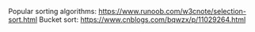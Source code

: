 Popular sorting algorithms: https://www.runoob.com/w3cnote/selection-sort.html
Bucket sort: https://www.cnblogs.com/bqwzx/p/11029264.html
